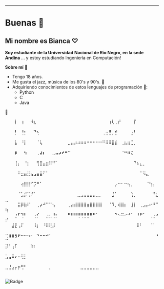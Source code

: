 ***

# Buenas :ghost:

## Mi nombre es Bianca ♡

**Soy estudiante de la Universidad Nacional de Río Negro, en la sede Andina**
... y estoy estudiando Ingeniería en Computación!

**Sobre mí** :mate: 

  - Tengo 18 años. 
  - Me gusta el jazz, música de los 80's y 90's. :brown_heart:
  - Adquiriendo conocimientos de estos lenguajes de programación 💃:
    - Python
    - C
    - Java
    
🌱

⠀⠀⠀⡇⠀⢰⠀⠀⠺⣆⠀⠀⠀⠀⠀⠀⠀⠀⠀⠀⠀⠀⠀⠀⠀⠀⠀⠀⠀⠀⠀⠀⠀⢰⢇⢀⡞⠀⠀⠀⠀⡏⠀⠀⠀⠀⠀⠀⠀⠀
⠀⠀⠀⡇⠀⢸⡆⠀⠀⠙⢦⠀⠀⠀⠀⠀⠀⠀⠀⠀⠀⠀⠀⠀⠀⠀⠀⠀⠀⠀⠀⢀⣤⣿⡀⣾⠀⠀⠀⠀⣠⠇⠀⠀⠀⠀⠀⠀⠀⠀
⠀⠀⠀⣧⠀⠘⡇⠀⠀⠀⠈⢧⠀⠀⠀⠀⠀⠀⠀⠀⣀⣤⡴⠴⠶⠶⠒⠒⠒⠒⠒⠛⠿⠿⣿⣾⠀⢀⣦⣶⣉⡀⠀⠀⠀⠀⠀⠀⠀⠀
⠀⠀⠀⡿⠀⠀⢳⠀⠀⠀⢀⣼⡆⠀⠀⣀⣤⡴⠞⠛⠉⠀⠀⠀⠀⠀⠀⠀⠀⠀⠀⠀⠀⠀⠀⠀⠀⠈⠛⠿⣍⠀⠀⠀⠀⠀⠀⠀⠀⠀
⠀⠀⠀⢸⡄⠀⠘⡆⠀⠀⢻⣿⣤⣶⠿⠛⠁⠀⠀⠀⠀⠀⠀⠀⠀⠀⠀⠀⠀⠀⠀⠀⠀⠀⠀⠀⠀⠀⠀⠀⠀⠙⠦⣄⡀⠀⠀⠀⠀⠀
⠀⠀⠀⠀⠛⣒⣶⣛⣦⣠⣶⣿⠋⠁⠀⠀⠀⠀⠀⠀⠀⠀⠀⠀⠀⠀⠀⠀⠀⠀⠀⠀⠀⠀⠀⠀⠀⠀⠀⠀⠀⠀⠀⠉⠻⣄⠀⠀⠀⠀
⠀⠀⠀⠀⠀⢴⣿⣿⠋⡩⠛⠁⠀⠀⠀⠀⠀⠀⠀⠀⠀⠀⠀⠀⠀⠀⠀⠀⠀⠀⠀⠀⠀⠀⠀⡠⠒⠂⠒⢦⡀⠀⠀⠀⠀⠈⢳⡄⠀⠀
⠀⠀⠀⠀⠈⣡⡾⢩⠞⠁⠀⠀⠀⠀⠀⠀⠀⠀⠀⠀⠀⠀⠀⣀⣠⣤⣤⣤⣤⣀⡀⠀⠀⠀⣸⠁⠀⠀⠀⠀⢱⡀⠀⠀⠀⠀⠀⠛⣆⣀
⠀⠀⠀⠀⣭⡿⣷⠏⠀⠀⢀⡴⠚⠉⠉⢢⠀⠀⠀⠀⢀⣴⣾⣿⣿⣿⣶⣿⣿⣿⣿⠀⠀⠈⠹⡀⢾⣿⡆⠀⣸⡇⠀⢀⣠⡤⠖⠛⠉⢷
⠀⠀⠀⣰⠏⢹⠇⠀⠀⢠⡎⠀⠀⣠⣄⢸⡆⠀⠀⠀⠛⠿⠿⢿⢿⣿⣿⠿⠛⠁⠀⠀⠀⠀⠀⠙⠢⠭⠔⠚⠁⠀⠸⠟⠁⠀⢀⣠⠴⠞
⠀⠀⣼⣟⢠⠏⠀⠀⠀⠸⡆⠀⠘⠿⢟⡼⠀⠀⠀⠀⠀⠀⠀⠀⠀⠀⠀⠀⠀⠀⠀⠀⠀⠀⠀⠀⠀⠀⠀⠀⠀⠀⠿⠃⠀⠀⠈⠁⠀⠀
⢉⣿⣿⣻⠟⠒⠒⠲⠂⠀⠙⠒⠒⠚⠁⠀⠀⠀⠀⠀⠀⠀⠀⠀⠀⠀⠀⠀⠀⠀⠀⠀⠀⠀⠀⠀⠀⠀⠀⠀⠀⠀⠀⠀⠀⠀⠀⠀⠘⠉
⡽⠃⢠⠏⠀⠀⠀⠀⠷⠆⠀⠀⠀⠀⠀⠀⠀⠀⠀⠀⠀⠀⠀⠀⠀⠀⠀⠀⠀⠀⠀⠀⠀⠀⠀⠀⠀⠀⠀⠀⠀⠀⠀⠀⠀⠀⠀⠀⠀⠀
⣡⣤⠿⠖⠒⢛⡃⠀⠀⠀⠀⠀⠀⠀⠀⠀⠀⠀⠀⠀⠀⠀⠀⠀⠀⠀⠀⠀⠀⠀⠀⠀⠀⠀⠀⠀⠀⠀⠀⠀⠀⠀⠀⠀⠀⠀⠀⠀⠀⠀
⣀⣘⣠⡤⡶⢛⠃⠀⠀⠀⠀⠀⠀⠀⡀⠀⠀⠀⠀⠀⠀⠀⠀⠀⣀⣀⣀⣀⣀⣀⠀⠀⠀⠀⠀⠀⠀⠀⠀⠀⠀⠀⠀⠀⠀⠀⠀⠀⠀⠀⠀
⠀⠀⠀⠀⠀⠀⠀⠀⠀

![Badge](https://bit.ly/icom-badge)
